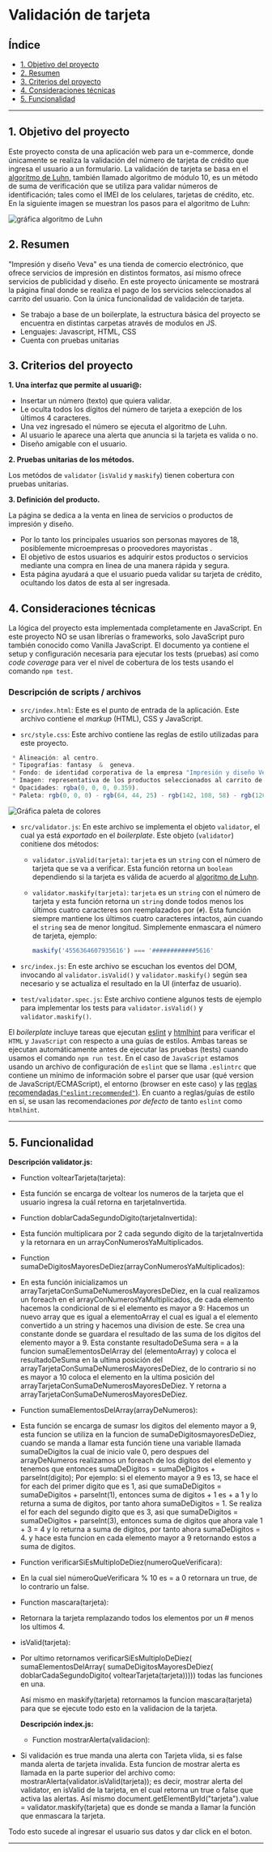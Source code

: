 
# Validación de tarjeta

## Índice

* [1. Objetivo del proyecto](#1-objetivo-del-proyecto)
* [2. Resumen](#2-resumen)
* [3. Criterios del proyecto](#3-criterios-del-proyecto)
* [4. Consideraciones técnicas](#4-consideraciones-técnicas)
* [5. Funcionalidad](#5-funcionalidad)

***

## 1. Objetivo del proyecto

Este proyecto consta de una aplicación web para un e-commerce, donde únicamente se realiza la validación del número de tarjeta de crédito que ingresa el usuario a un formulario. 
La validación de tarjeta se basa en el [algoritmo de Luhn](https://es.wikipedia.org/wiki/Algoritmo_de_Luhn), también llamado algoritmo de módulo 10, es un método de suma de verificación que se utiliza para validar números de identificación; tales como el IMEI de los
celulares, tarjetas de crédito, etc.
En la siguiente imagen se muestran los pasos para el algoritmo de Luhn:

![gráfica algoritmo de Luhn](https://github.com/GenovevaCastro/DEV008-card-validation-veva/assets/131982616/5533a7be-d5b6-40b5-8ffc-78291a836a33)

## 2. Resumen

"Impresión y diseño Veva" es una tienda de comercio electrónico, que ofrece servicios de impresión en distintos formatos, así mismo ofrece servicios de publicidad y diseño. 
En este proyecto únicamente se mostrará la página final donde se realiza el pago de los servicios seleccionados al carrito del usuario. 
Con la única funcionalidad de validación de tarjeta.

* Se trabajo a base de un boilerplate, la estructura básica del proyecto se encuentra en distintas carpetas através de modulos en JS. 
* Lenguajes: Javascript, HTML, CSS
* Cuenta con pruebas unitarias

## 3. Criterios del proyecto

**1. Una interfaz que permite al usuari@:**

* Insertar un número (texto) que quiera validar.    
* Le oculta todos los dígitos del número de tarjeta a exepción de los últimos 4 caracteres.
* Una vez ingresado el número se ejecuta el algoritmo de Luhn. 
* Al usuario le aparece una alerta que anuncia si la tarjeta es valida o no.   
* Diseño amigable con el usuario. 

**2. Pruebas unitarias de los métodos.**  

Los metódos de `validator` (`isValid` y `maskify`) tienen cobertura con pruebas unitarias.
  
**3. Definición del producto.**  

La página se dedica a la venta en linea de servicios o productos de impresión y diseño.  

* Por lo tanto los principales usuarios son personas mayores de 18, posiblemente microempresas o proovedores mayoristas .
* El objetivo de estos usuarios es adquirir estos productos o servicios mediante una compra en linea de una manera rápida y segura. 
* Esta página ayudará a que el usuario pueda validar su tarjeta de crédito, ocultando los datos de esta al ser ingresada.

## 4. Consideraciones técnicas

La lógica del proyecto esta implementada completamente en JavaScript. 
En este proyecto NO se usan librerías o frameworks, solo JavaScript puro también conocido como Vanilla JavaScript.
El documento ya contiene el setup y configuración necesaria para ejecutar los tests (pruebas) así como _code coverage_ para ver el nivel de cobertura de los tests usando el comando `npm
test`.

### Descripción de scripts / archivos

* `src/index.html`: Este es el punto de entrada de la aplicación. Este archivo contiene el _markup_ (HTML), CSS y JavaScript.

* `src/style.css`: Este archivo contiene las reglas de estilo utilizadas para este proyecto.

```js
 * Alineación: al centro.
 * Tipografías: fantasy  &  geneva.
 * Fondo: de identidad corporativa de la empresa "Impresión y diseño Veva".
 * Imagen: representativa de los productos seleccionados al carrito de compras.
 * Opacidades: rgba(0, 0, 0, 0.359).
 * Paleta: rgb(0, 0, 0) - rgb(64, 44, 25) - rgb(142, 108, 58) - rgb(126, 93, 48) - rgb(255, 255, 255) - rgb(194, 12, 14)
 ```

![Gráfica paleta de colores](<https://github.com/GenovevaCastro/DEV008-card-validation-veva/blob/main/src/Paleta%20de%20clores.jpg?raw=true>)

* `src/validator.js`: En este archivo se implementa el objeto `validator`, el cual ya está _exportado_ en el _boilerplate_. 
Este objeto (`validator`) conitiene dos métodos:
  - `validator.isValid(tarjeta)`: `tarjeta` es un `string`
     con el número de tarjeta que se va a verificar. Esta función retorna
     un `boolean` dependiendo si la tarjeta es válida de acuerdo al [algoritmo de Luhn](https://es.wikipedia.org/wiki/Algoritmo_de_Luhn).

  - `validator.maskify(tarjeta)`: `tarjeta` es un `string` con
    el número de tarjeta y esta función retorna un `string` donde todos menos
    los últimos cuatro caracteres son reemplazados por (`#`).
    Esta función siempre mantiene los últimos cuatro caracteres
    intactos, aún cuando el `string` sea de menor longitud.
    Simplemente enmascara el número de tarjeta, ejemplo:

    ```js
    maskify('4556364607935616') === '############5616'
    
    ```

* `src/index.js`: En este archivo se escuchan los eventos del DOM, invocando al
  `validator.isValid()` y `validator.maskify()` según sea necesario y se
  actualiza el resultado en la UI (interfaz de usuario).

* `test/validator.spec.js`: Este archivo contiene algunos tests de ejemplo para
  implementar los tests para `validator.isValid()` y `validator.maskify()`.

El _boilerplate_ incluye tareas que ejecutan [eslint](https://eslint.org/) y
[htmlhint](https://github.com/yaniswang/HTMLHint) para verificar el `HTML` y
`JavaScript` con respecto a una guías de estilos. Ambas tareas se ejecutan
automáticamente antes de ejecutar las pruebas (tests) cuando usamos el comando
`npm run test`. En el caso de `JavaScript` estamos usando un archivo de
configuración de `eslint` que se llama `.eslintrc` que contiene un mínimo de
información sobre el parser que usar (qué version de JavaScript/ECMAScript), el entorno (browser en este caso) y las [reglas recomendadas (`"eslint:recommended"`)](https://eslint.org/docs/rules/).
En cuanto a reglas/guías de estilo en sí, se usan las recomendaciones _por defecto_ de tanto `eslint` como `htmlhint`.

***

## 5. Funcionalidad

**Descripción validator.js:**

* Function voltearTarjeta(tarjeta): 
- Esta función se encarga de voltear los numeros de la tarjeta que el usuario ingresa la cuál retorna en tarjetaInvertida.

* Function doblarCadaSegundoDigito(tarjetaInvertida): 
- Esta función multiplicara por 2 cada segundo digito de la tarjetaInvertida y la retornara en un arrayConNumerosYaMultiplicados.

* Function sumaDeDigitosMayoresDeDiez(arrayConNumerosYaMultiplicados):
- En esta función inicializamos un arrayTarjetaConSumaDeNumerosMayoresDeDiez, en la cual  realizamos un foreach en el arrayConNumerosYaMultiplicados, de cada elemento hacemos la   condicional de si el elemento es mayor a 9: 
 Hacemos un nuevo array que es igual a elementoArray el cual es igual a el elemento convertido a un string y hacemos una division de este. Se crea una constante donde se guardara el resultado de las suma de los digitos del elemento mayor a 9.
 Esta constante resultadoDeSuma sera = a la funcion sumaElementosDelArray del (elementoArray) y coloca el resultadoDeSuma en la ultima posición del arrayTarjetaConSumaDeNumerosMayoresDeDiez, de lo contrario si no es mayor a 10 coloca el elemento en la ultima posición del arrayTarjetaConSumaDeNumerosMayoresDeDiez. Y retorna a arrayTarjetaConSumaDeNumerosMayoresDeDiez.

* Function sumaElementosDelArray(arrayDeNumeros):
- Esta función se encarga de sumasr los digitos del elemento mayor a 9, esta funcion se utiliza en la funcion de sumaDeDigitosmayoresDeDiez, cuando se manda a llamar esta función tiene una variable llamada sumaDeDigitos la cual de inicio vale 0, pero despues del arrayDeNumeros realizamos un foreach de los digitos del elemento y tenemos que entonces sumaDeDigitos = sumaDeDigitos + parseInt(digito); 
Por ejemplo: si el elemento mayor a 9 es 13, se hace el for each del primer digito que es 1, asi que sumaDeDigitos = sumaDeDigitos + parseInt(1), entonces suma de digitos + 1 es + a 1 y lo returna a suma de digitos, por tanto ahora sumaDeDigitos = 1.
Se realiza el for each del segundo digito que es 3, asi que sumaDeDigitos = sumaDeDigitos + parseInt(3), entonces suma de digitos que ahora vale 1 + 3 = 4 y lo returna a suma de digitos, por tanto ahora sumaDeDigitos = 4.
y hace esta funcion en cada elemento mayor a 9 retornando estos a suma de digitos. 
 
* Function verificarSiEsMultiploDeDiez(numeroQueVerificara):
- En la cual siel númeroQueVerificara % 10 es = a 0 retornara un true, de lo contrario un false. 

* Function mascara(tarjeta):
- Retornara la tarjeta remplazando todos los elementos por un # menos los ultimos 4.

* isValid(tarjeta): 
- Por ultimo retornamos verificarSiEsMultiploDeDiez(
      sumaElementosDelArray(
        sumaDeDigitosMayoresDeDiez(
          doblarCadaSegundoDigito(
            voltearTarjeta(tarjeta))))) todas las funciones en una.

  Así mismo en maskify(tarjeta) retornamos la funcion mascara(tarjeta) para que se ejecute todo esto en la validacion de la tarjeta.

  **Descripción index.js:**

  * Function mostrarAlerta(validacion):
- Si validación es true manda una alerta con Tarjeta vlida, si es false manda alerta de tarjeta invalida.
Esta funcion de mostrar alerta es llamada en la parte superior del archivo como: mostrarAlerta(validator.isValid(tarjeta)); es decir, mostrar alerta del validator, en isValid de la tarjeta, en el cual retorna un true o false que activa las alertas. 
Así mismo document.getElementById("tarjeta").value = validator.maskify(tarjeta) que es donde se manda a llamar la función que enmascara la tarjeta.

Todo esto sucede al ingresar el usuario sus datos y dar click en el boton. 

***
